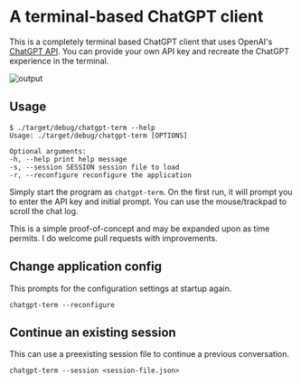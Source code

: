 # A terminal-based ChatGPT client

This is a completely terminal based ChatGPT client that uses OpenAI's [ChatGPT API](https://platform.openai.com/docs/guides/chat). You can provide your own API key and recreate the ChatGPT experience in the terminal.

![output](https://user-images.githubusercontent.com/1804570/222940432-f09e7519-3f68-44fc-9838-54ec0bf6f036.gif)


## Usage

```
$ ./target/debug/chatgpt-term --help
Usage: ./target/debug/chatgpt-term [OPTIONS]

Optional arguments:
-h, --help print help message
-s, --session SESSION session file to load
-r, --reconfigure reconfigure the application
```
Simply start the program as `chatgpt-term`. On the first run, it will prompt you to enter the API key and initial prompt. You can use the mouse/trackpad to scroll the chat log.

This is a simple proof-of-concept and may be expanded upon as time permits. I do welcome pull requests with improvements.

## Change application config

This prompts for the configuration settings at startup again.

`chatgpt-term --reconfigure`

## Continue an existing session

This can use a preexisting session file to continue a previous conversation.

`chatgpt-term --session <session-file.json>`
